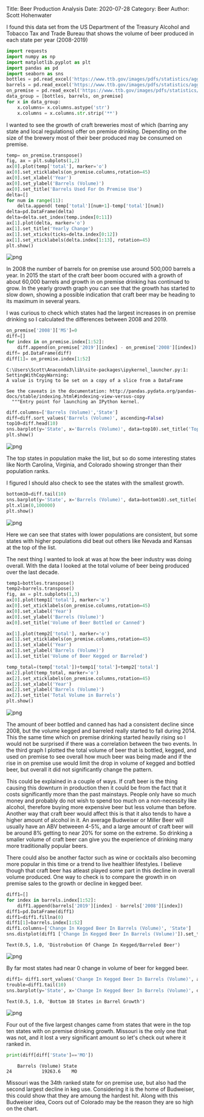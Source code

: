 Title: Beer Production Analysis
Date: 2020-07-28
Category: Beer
Author: Scott Hohenwater

I found this data set from the US Department of the Treasury Alcohol and Tobacco Tax and Trade Bureau that shows the volume of beer produced in each state per year (2008-2019)


```python
import requests
import numpy as np
import matplotlib.pyplot as plt
import pandas as pd
import seaborn as sns
bottles = pd.read_excel('https://www.ttb.gov/images/pdfs/statistics/aggregated/aggr-data-beer_2008-2019.xlsx',skiprows=7, sheet_name=1, index_col=0)
barrels = pd.read_excel('https://www.ttb.gov/images/pdfs/statistics/aggregated/aggr-data-beer_2008-2019.xlsx',skiprows=7, sheet_name=2, index_col=0)
on_premise = pd.read_excel('https://www.ttb.gov/images/pdfs/statistics/aggregated/aggr-data-beer_2008-2019.xlsx',skiprows=7, sheet_name=0, index_col=0)
data_group = [bottles, barrels, on_premise]
for x in data_group:
    x.columns= x.columns.astype('str')
    x.columns = x.columns.str.strip('**')
```

I wanted to see the growth of craft breweries most of which (barring any state and local regulations) offer on premise drinking. Depending on the size of the brewery most of their beer produced may be consumed on premise.



```python
temp= on_premise.transpose()
fig, ax = plt.subplots(1,2)
ax[0].plot(temp['total'], marker='o')
ax[0].set_xticklabels(on_premise.columns,rotation=45)
ax[0].set_xlabel('Year')
ax[0].set_ylabel('Barrels (Volume)')
ax[0].set_title('Barrels Used For On Premise Use')
delta=[]
for num in range(11):
    delta.append( temp['total'][num+1]-temp['total'][num])
delta=pd.DataFrame(delta)
delta=delta.set_index(temp.index[0:11])
ax[1].plot(delta, marker='o')
ax[1].set_title('Yearly Change')
ax[1].set_xticks(ticks=delta.index[0:12])
ax[1].set_xticklabels(delta.index[1:13], rotation=45)
plt.show()
```


![png](Beer_Analysis_files/Beer_Analysis_4_0.png)


In 2008 the number of barrels for on premise use around 500,000 barrels a year. In 2015 the start of the craft beer boom occured with a growth of about 60,000 barrels and growth in on premise drinking has continued to grow. In the yearly growth graph you can see that the growth has started to slow down, showing a possible indication that craft beer may be heading to its maximum in several years.

I was curious to check which states had the largest increases in on premise drinking so I calculated the differences between 2008 and 2019.


```python
on_premise['2008']['MS']=0
diff=[]
for index in on_premise.index[1:52]:
    diff.append(on_premise['2019'][index] - on_premise['2008'][index])
diff= pd.DataFrame(diff)
diff[1]= on_premise.index[1:52]
```

    C:\Users\Scott\Anaconda3\lib\site-packages\ipykernel_launcher.py:1: SettingWithCopyWarning: 
    A value is trying to be set on a copy of a slice from a DataFrame
    
    See the caveats in the documentation: http://pandas.pydata.org/pandas-docs/stable/indexing.html#indexing-view-versus-copy
      """Entry point for launching an IPython kernel.
    


```python
diff.columns=['Barrels (Volume)','State']
diff=diff.sort_values('Barrels (Volume)', ascending=False)
top10=diff.head(10)
sns.barplot(y='State', x='Barrels (Volume)', data=top10).set_title('Top 10 States in On Premise Growth 2008-2019')
plt.show()
```


![png](Beer_Analysis_files/Beer_Analysis_8_0.png)


The top states in population make the list, but so do some interesting states like North Carolina, Virginia, and Colorado showing stronger than their population ranks.

I figured I should also check to see the states with the smallest growth.


```python
bottom10=diff.tail(10)
sns.barplot(y='State', x='Barrels (Volume)', data=bottom10).set_title('Bottom 10 States in On Premise Growth')
plt.xlim(0,100000)
plt.show()
```


![png](Beer_Analysis_files/Beer_Analysis_11_0.png)


Here we can see that states with lower populations are consistent, but some states with higher populations did beat out others like Nevada and Kansas at the top of the list.

The next thing I wanted to look at was at how the beer industry was doing overall. With the data I looked at the total volume of beer being produced over the last decade.


```python
temp1=bottles.transpose()
temp2=barrels.transpose()
fig, ax = plt.subplots(1,3)
ax[0].plot(temp1['total'], marker='o')
ax[0].set_xticklabels(on_premise.columns,rotation=45)
ax[0].set_xlabel('Year')
ax[0].set_ylabel('Barrels (Volume)')
ax[0].set_title('Volume of Beer Bottled or Canned')

ax[1].plot(temp2['total'], marker='o')
ax[1].set_xticklabels(on_premise.columns,rotation=45)
ax[1].set_xlabel('Year')
ax[1].set_ylabel('Barrels (Volume)')
ax[1].set_title('Volume of Beer Kegged or Barreled')

temp_total=(temp['total'])+temp1['total']+temp2['total']
ax[2].plot(temp_total, marker='o')
ax[2].set_xticklabels(on_premise.columns,rotation=45)
ax[2].set_xlabel('Year')
ax[2].set_ylabel('Barrels (Volume)')
ax[2].set_title('Total Volume in Barrels')
plt.show()
```


![png](Beer_Analysis_files/Beer_Analysis_14_0.png)


The amount of beer bottled and canned has had a consistent decline since 2008, but the volume kegged and barreled really started to fall during 2014. This the same time which on premise drinking started heavily rising so I would not be surprised if there was a correlation between the two events. In the third graph I plotted the total volume of beer that is bottled, kegged, and used on premise to see overall how much beer was being made and if the rise in on premise use would limit the drop in volume of kegged and bottled beer, but overall it did not significantly change the pattern. 

This could be explained in a couple of ways. If craft beer is the thing causing this downturn in production then it could be from the fact that it costs significantly more than the past mainstays. People only have so much money and probably do not wish to spend too much on a non-necessity like alcohol, therefore buying more expensive beer but less volume than before. Another way that craft beer would affect this is that it also tends to have a higher amount of alcohol in it. An average Budweiser or Miller Beer will usually have an ABV betweeen 4-5%, and a large amount of craft beer will be around 8% getting to near 20% for some on the extreme. So drinking a smaller volume of craft beer can give you the experience of drinking many more traditionally popular beers. 

There could also be another factor such as wine or cocktails also becoming more popular in this time or a trend to live healthier lifestyles. I believe though that craft beer has atleast played some part in this decline in overall volume produced. One way to check is to compare the growth in on premise sales to the growth or decline in kegged beer.


```python
diff1=[]
for index in barrels.index[1:52]:
    diff1.append(barrels['2019'][index] - barrels['2008'][index])
diff1=pd.DataFrame(diff1)
diff1=diff1.fillna(0)
diff1[1]=barrels.index[1:52]
diff1.columns=['Change In Kegged Beer In Barrels (Volume)', 'State']
sns.distplot(diff1 ['Change In Kegged Beer In Barrels (Volume)']).set_title('Distrobution Of Change In Kegged/Barreled Beer')
```




    Text(0.5, 1.0, 'Distrobution Of Change In Kegged/Barreled Beer')




![png](Beer_Analysis_files/Beer_Analysis_18_1.png)


By far most states had near 0 change in volume of beer for kegged beer.


```python
diff1= diff1.sort_values('Change In Kegged Beer In Barrels (Volume)', ascending=False)
trouble=diff1.tail(10)
sns.barplot(y='State', x='Change In Kegged Beer In Barrels (Volume)', data=trouble).set_title('Bottom 10 States in Barrel Growth')
```




    Text(0.5, 1.0, 'Bottom 10 States in Barrel Growth')




![png](Beer_Analysis_files/Beer_Analysis_20_1.png)


Four out of the five largest changes came from states that were in the top ten states with on premise drinking growth. Missouri is the only one that was not, and it lost a very significant amount so let's check out where it ranked in.


```python
print(diff[diff['State']=='MO'])
```

        Barrels (Volume) State
    24           19263.6    MO
    

Missouri was the 34th ranked state for on premise use, but also had the second largest decline in keg use. Considering it is the home of Budweiser, this could show that they are amoung the hardest hit. Along with this Budweiser idea, Coors out of Colorado may be the reason they are so high on the chart.
